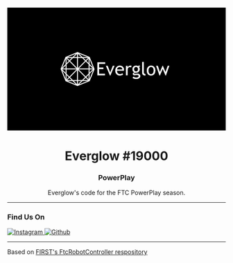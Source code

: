 ![Everglow Logo](doc/media/everglow-logo.jpeg)

<span align="center">
<h1>Everglow #19000</h1>
<h3>PowerPlay</h3>
<p>Everglow's code for the FTC PowerPlay season.</p>
</span>

---

### Find Us On

<div id="badges" align="">
  <a href="https://instagram.com/everglow19000">
    <img src="https://img.shields.io/badge/Instagram-red?style=for-the-badge&logo=instagram&logoColor=white" alt="Instagram"/>
  </a>
  <a href="https://github.com/Everglow19000">
    <img src="https://img.shields.io/badge/Github-black?style=for-the-badge&logo=github&logoColor=white" alt="Github"/>
  </a>
</div>

---

Based on [FIRST's FtcRobotController respository](https://github.com/FIRST-Tech-Challenge/FtcRobotController)
